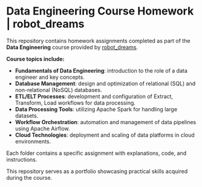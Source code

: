 # Data Engineering Course Homework | robot_dreams

This repository contains homework assignments completed as part of the **Data Engineering** course provided by [robot_dreams](https://robotdreams.cc/).

**Course topics include:**

- **Fundamentals of Data Engineering**: introduction to the role of a data engineer and key concepts.
- **Database Management**: design and optimization of relational (SQL) and non-relational (NoSQL) databases.
- **ETL/ELT Processes**: development and configuration of Extract, Transform, Load workflows for data processing.
- **Data Processing Tools**: utilizing Apache Spark for handling large datasets.
- **Workflow Orchestration**: automation and management of data pipelines using Apache Airflow.
- **Cloud Technologies**: deployment and scaling of data platforms in cloud environments.

Each folder contains a specific assignment with explanations, code, and instructions.

This repository serves as a portfolio showcasing practical skills acquired during the course.
